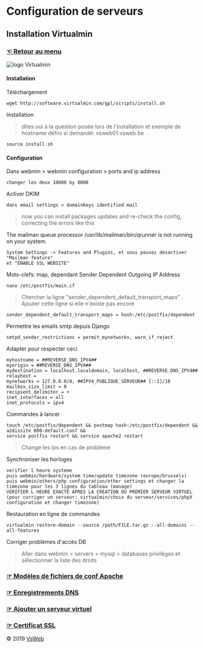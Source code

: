 Configuration de serveurs
==
Installation Virtualmin
-
### [&#9756; Retour au menu](../README.md)
![logo Virtualmin](https://www.virtualmin.com/images/virtualmin-logo-220x45.png "logo virtualmin")

#### Installation

Téléchargement

    wget http://software.virtualmin.com/gpl/scripts/install.sh

Installation 
> dites oui à la question posée lors de l'installation et exemple de hostname défini si demandé: vsweb01.vsweb.be

    source install.sh 
    
#### Configuration
Dans webmin > webmin configuration > ports and ip address

    changer les deux 10000 by 8000
    
Activer DKIM

    dans email settings > domainKeys identified mail
    
> now you can install packages updates and re-check the config, correcting the errors like this

The mailman queue processor /usr/lib/mailman/bin/qrunner is not running on your system.

    System Settings -> Features and Plugins, et vous pouvez désactiver "Mailman feature"
    et "ENABLE SSL WEBSITE"
 
Mots-clefs: map, dependant
Sender Dependent Outgoing IP Address

    nano /etc/postfix/main.cf

> Chercher la ligne "sender_dependent_default_transport_maps" . Ajouter cette ligne si elle n'existe pas encore

    sender_dependent_default_transport_maps = hash:/etc/postfix/dependent
    
Permettre les emails smtp depuis Django

    smtpd_sender_restrictions = permit_mynetworks, warn_if_reject
    
Adapter pour respecter ceci
    
    myhostname = ##REVERSE_DNS_IPV4##
    myorigin = ##REVERSE_DNS_IPV4##
    mydestination = localhost.localdomain, localhost, ##REVERSE_DNS_IPV4##
    relayhost =
    mynetworks = 127.0.0.0/8, ##IPV4_PUBLIQUE_SERVEUR## [::1]/18
    mailbox_size_limit = 0
    recipient_delimiter = +
    inet_interfaces = all
    inet_protocols = ipv4

Commandes à lancer

    touch /etc/postfix/dependent && postmap hash:/etc/postfix/dependent &&
    a2dissite 000-default.conf &&
    service postfix restart && service apache2 restart
    
> Change les ips en cas de problème


Synchroniser les horloges

    verifier l heure systeme
    puis webmin/hardware/system time/update timezone (europe/brussels)
    puis webmin/others/php configuration/other settings et changer la timezone pour les 3 lignes du tableau (manage)
    VERIFIER L HEURE EXACTE APRES LA CREATION DU PREMIER SERVEUR VIRTUEL (pour corriger un serveur: virtualmin/choix du serveur/services/phpX configuration et changer timezone)
    
Restauration en ligne de commandes

    virtualmin restore-domain --source /path/FILE.tar.gz --all-domains --all-features
    
Corriger problèmes d'accès DB
 
> Aller dans webmin > servers > mysql > databases privilèges et sélectionner la liste des droits



### [&#9758; Modèles de fichiers de conf Apache](VHOST.md)
### [&#9758; Enregistrements DNS](DNS.md)
### [&#9758; Ajouter un serveur virtuel](NEW_VIRTUAL_SERVER.md)
### [&#9758; Certificat SSL](SSL.md)

&copy; 2019 [VsWeb](https://vsweb.be)
